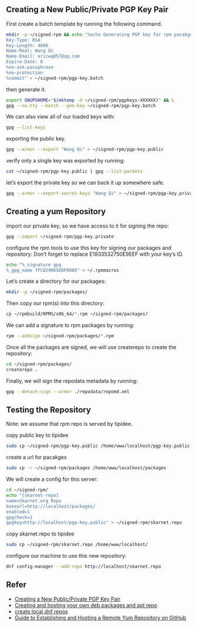 ## Creating a New Public/Private PGP Key Pair
First create a batch template by running the following command.
```sh
mkdir -p ~/signed-rpm && echo "%echo Generating PGP key for rpm pacakges
Key-Type: RSA
Key-Length: 4096
Name-Real: Wang Qi
Name-Email: ericwq057@qq.com
Expire-Date: 0
%no-ask-passphrase
%no-protection
%commit" > ~/signed-rpm/pgp-key.batch
```
then generate it.
```sh
export GNUPGHOME="$(mktemp -d ~/signed-rpm/pgpkeys-XXXXXX)" && \
gpg --no-tty --batch --gen-key ~/signed-rpm/pgp-key.batch
```
We can also view all of our loaded keys with:
```sh
gpg --list-keys
```
exporting the public key.
```sh
gpg --armor --export "Wang Qi" > ~/signed-rpm/pgp-key.public
```
verify only a single key was exported by running:
```sh
cat ~/signed-rpm/pgp-key.public | gpg --list-packets
```
let’s export the private key so we can back it up somewhere safe.
```sh
gpg --armor --export-secret-keys "Wang Qi" > ~/signed-rpm/pgp-key.private
```
## Creating a yum Repository
import our private key, so we have access to it for signing the repo:
```sh
gpg --import ~/signed-rpm/pgp-key.private
```
configure the rpm tools to use this key for signing our packages and repository:
Don’t forget to replace E1933532750E9EEF with your key’s ID.
```sh
echo "%_signature gpg
%_gpg_name 7FCD29065EDF808E" > ~/.rpmmacros
```
Let’s create a directory for our packages:
```sh
mkdir -p ~/signed-rpm/packages/
```
Then copy our rpm(s) into this directory:
```sh
cp ~/rpmbuild/RPMS/x86_64/*.rpm ~/signed-rpm/packages/
```
We can add a signature to rpm packages by running:
```sh
rpm --addsign ~/signed-rpm/packages/*.rpm
```
Once all the packages are signed, we will use createrepo to create the repository:
```sh
cd ~/signed-rpm/packages/
createrepo .
```
Finally, we will sign the repodata metadata by running:
```sh
gpg --detach-sign --armor ./repodata/repomd.xml
```

## Testing the Repository
Note: we assume that rpm repo is served by tipidee.

copy public key to tipidee
```sh
sudo cp ~/signed-rpm/pgp-key.public /home/www/localhost/pgp-key.public
```
create a url for pacakges
```sh
sudo cp -r ~/signed-rpm/packages /home/www/localhost/packages
```
We will create a config for this server:
```sh
cd ~/signed-rpm/
echo "[skarnet-repo]
name=Skarnet.org Repo
baseurl=http://localhost/packages/
enabled=1
gpgcheck=1
gpgkey=http://localhost/pgp-key.public" > ~/signed-rpm/skarnet.repo
```
copy skarnet.repo to tipidee
```sh
sudo cp ~/signed-rpm/skarnet.repo /home/www/localhost/
```
configure our machine to use this new repository:
```sh
dnf config-manager --add-repo http://localhost/skarnet.repo
```
## Refer

- [Creating a New Public/Private PGP Key Pair](https://earthly.dev/blog/creating-and-hosting-your-own-deb-packages-and-apt-repo/)
- [Creating and hosting your own deb packages and apt repo](https://earthly.dev/blog/creating-and-hosting-your-own-deb-packages-and-apt-repo/)
- [create local dnf repos](https://blog.cykerway.com/posts/2020/06/09/create-local-dnf-repos.html)
- [Guide to Establishing and Hosting a Remote Yum Repository on GitHub](https://medium.com/debugging-diaries/guide-to-establishing-and-hosting-a-remote-yum-repository-on-github-b8326b60ac68)
